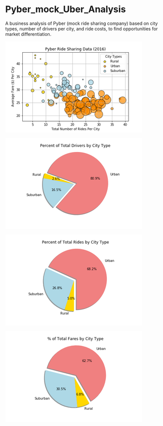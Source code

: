 # Pyber_mock_Uber_Analysis
A business analysis of Pyber (mock ride sharing company) based on city types, number of drivers per city, and ride costs, to find opportunities for market differentiation.


![alt text](https://github.com/edsto1/Pyber_Repo/blob/master/PyberBubbleChart.png)

![alt text](https://github.com/edsto1/Pyber_Repo/blob/master/PyberDriverPie.png)

![alt text](https://github.com/edsto1/Pyber_Repo/blob/master/PyberRidesPie.png)

![alt text](https://github.com/edsto1/Pyber_Repo/blob/master/PyberTypePie.png)
